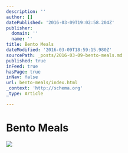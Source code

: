 ```yaml
---
description: ''
author: []
datePublished: '2016-03-09T19:02:58.204Z'
publisher:
  domain: ''
  name: ''
title: Bento Meals
dateModified: '2016-03-09T18:59:15.980Z'
sourcePath: _posts/2016-03-09-bento-meals.md
published: true
inFeed: true
hasPage: true
inNav: false
url: bento-meals/index.html
_context: 'http://schema.org'
_type: Article

---
```

# Bento Meals
![](https://the-grid-user-content.s3-us-west-2.amazonaws.com/0564df13-cb70-4ddf-8aa5-00ee0732165e.png)